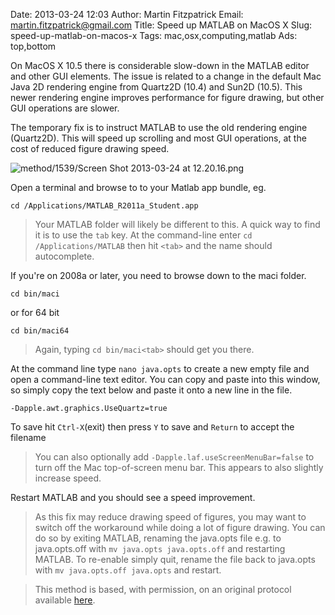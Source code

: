Date: 2013-03-24 12:03
Author: Martin Fitzpatrick
Email: martin.fitzpatrick@gmail.com
Title: Speed up MATLAB on MacOS X
Slug: speed-up-matlab-on-macos-x
Tags: mac,osx,computing,matlab
Ads: top,bottom

On MacOS X 10.5 there is considerable slow-down in the MATLAB editor and other GUI elements. The issue is related to a change in the default Mac Java 2D rendering engine from Quartz2D (10.4) and Sun2D (10.5). This newer rendering engine improves performance for figure drawing, but other GUI operations are slower. 

The temporary fix is to instruct MATLAB to use the old rendering engine (Quartz2D). This will speed up scrolling and most GUI operations, at the cost of reduced figure drawing speed. 

![method/1539/Screen Shot 2013-03-24 at 12.20.16.png](/images/method/1539/Screen%20Shot%202013-03-24%20at%2012.20.16.png)

Open a terminal and browse to to your Matlab app bundle, eg.


    cd /Applications/MATLAB_R2011a_Student.app


>Your MATLAB folder will likely be different to this. A quick way to find it is to use the `tab` key. At the command-line enter `cd /Applications/MATLAB` then hit `<tab>` and the name should autocomplete.

>

>


If you're on 2008a or later, you need to browse down to the maci folder. 



    cd bin/maci



or for 64 bit



    cd bin/maci64






>Again, typing `cd bin/maci<tab>` should get you there.


At the command line type `nano java.opts` to create a new empty file and open a command-line text editor. You can copy and paste into this window, so simply copy the text below and paste it onto a new line in the file.



    -Dapple.awt.graphics.UseQuartz=true



To save hit `Ctrl-X`(exit) then press `Y` to save and `Return` to accept the filename








>You can also optionally add `-Dapple.laf.useScreenMenuBar=false` to turn off the Mac top-of-screen menu bar. This appears to also slightly increase speed.

>


Restart MATLAB and you should see a speed improvement.


>As this fix may reduce drawing speed of figures, you may want to switch off the workaround while doing a lot of figure drawing. You can do so by exiting MATLAB, renaming the java.opts file e.g. to java.opts.off with `mv java.opts java.opts.off` and restarting MATLAB. To re-enable simply quit, rename the file back to java.opts with `mv java.opts.off java.opts` and restart.






>This method is based, with permission, on an original protocol available [here](http://www.mathworks.com/support/bugreports/details.html?rp=412219).

